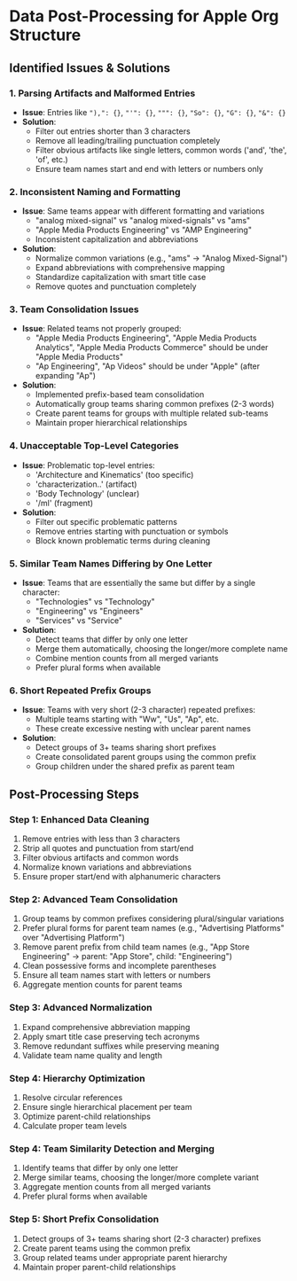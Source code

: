 # Data Post-Processing for Apple Org Structure

## Identified Issues & Solutions

### 1. **Parsing Artifacts and Malformed Entries**
- **Issue**: Entries like `"),": {}`, `"'": {}`, `""": {}`, `"So": {}`, `"G": {}`, `"&": {}`
- **Solution**: 
  - Filter out entries shorter than 3 characters
  - Remove all leading/trailing punctuation completely
  - Filter obvious artifacts like single letters, common words ('and', 'the', 'of', etc.)
  - Ensure team names start and end with letters or numbers only

### 2. **Inconsistent Naming and Formatting**
- **Issue**: Same teams appear with different formatting and variations
  - "analog mixed-signal" vs "analog mixed-signals" vs "ams"
  - "Apple Media Products Engineering" vs "AMP Engineering" 
  - Inconsistent capitalization and abbreviations
- **Solution**: 
  - Normalize common variations (e.g., "ams" → "Analog Mixed-Signal")
  - Expand abbreviations with comprehensive mapping
  - Standardize capitalization with smart title case
  - Remove quotes and punctuation completely

### 3. **Team Consolidation Issues**
- **Issue**: Related teams not properly grouped:
  - "Apple Media Products Engineering", "Apple Media Products Analytics", "Apple Media Products Commerce" should be under "Apple Media Products"
  - "Ap Engineering", "Ap Videos" should be under "Apple" (after expanding "Ap")
- **Solution**: 
  - Implemented prefix-based team consolidation
  - Automatically group teams sharing common prefixes (2-3 words)
  - Create parent teams for groups with multiple related sub-teams
  - Maintain proper hierarchical relationships

### 4. **Unacceptable Top-Level Categories**
- **Issue**: Problematic top-level entries:
  - 'Architecture and Kinematics' (too specific)
  - 'characterization..' (artifact)
  - 'Body Technology' (unclear)
  - '/ml' (fragment)
- **Solution**: 
  - Filter out specific problematic patterns
  - Remove entries starting with punctuation or symbols
  - Block known problematic terms during cleaning

### 5. **Similar Team Names Differing by One Letter**
- **Issue**: Teams that are essentially the same but differ by a single character:
  - "Technologies" vs "Technology" 
  - "Engineering" vs "Engineers"
  - "Services" vs "Service"
- **Solution**: 
  - Detect teams that differ by only one letter
  - Merge them automatically, choosing the longer/more complete name
  - Combine mention counts from all merged variants
  - Prefer plural forms when available

### 6. **Short Repeated Prefix Groups** 
- **Issue**: Teams with very short (2-3 character) repeated prefixes:
  - Multiple teams starting with "Ww", "Us", "Ap", etc.
  - These create excessive nesting with unclear parent names
- **Solution**:
  - Detect groups of 3+ teams sharing short prefixes  
  - Create consolidated parent groups using the common prefix
  - Group children under the shared prefix as parent team

## Post-Processing Steps

### Step 1: Enhanced Data Cleaning
1. Remove entries with less than 3 characters
2. Strip all quotes and punctuation from start/end
3. Filter obvious artifacts and common words
4. Normalize known variations and abbreviations
5. Ensure proper start/end with alphanumeric characters

### Step 2: Advanced Team Consolidation
1. Group teams by common prefixes considering plural/singular variations
2. Prefer plural forms for parent team names (e.g., "Advertising Platforms" over "Advertising Platform")
3. Remove parent prefix from child team names (e.g., "App Store Engineering" → parent: "App Store", child: "Engineering")
4. Clean possessive forms and incomplete parentheses
5. Ensure all team names start with letters or numbers
6. Aggregate mention counts for parent teams

### Step 3: Advanced Normalization
1. Expand comprehensive abbreviation mapping
2. Apply smart title case preserving tech acronyms
3. Remove redundant suffixes while preserving meaning
4. Validate team name quality and length

### Step 4: Hierarchy Optimization
1. Resolve circular references
2. Ensure single hierarchical placement per team
3. Optimize parent-child relationships
4. Calculate proper team levels

### Step 4: Team Similarity Detection and Merging
1. Identify teams that differ by only one letter
2. Merge similar teams, choosing the longer/more complete variant
3. Aggregate mention counts from all merged variants
4. Prefer plural forms when available

### Step 5: Short Prefix Consolidation  
1. Detect groups of 3+ teams sharing short (2-3 character) prefixes
2. Create parent teams using the common prefix
3. Group related teams under appropriate parent hierarchy
4. Maintain proper parent-child relationships
